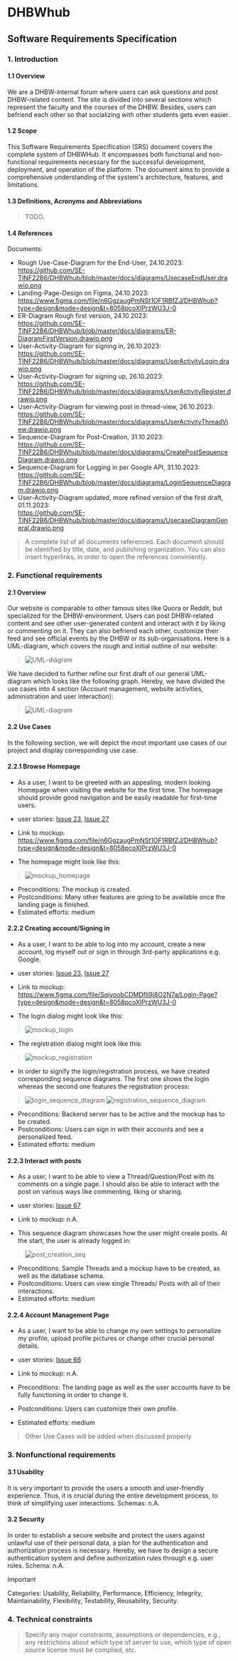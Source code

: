 # DHBWhub

## Software Requirements Specification

### 1. Introduction

#### 1.1 Overview
We are a DHBW-internal forum where users can ask questions and post DHBW-related content. The site is divided into several sections which represent the faculty and the courses of the DHBW. Besides, users can befriend each other so that socializing with other students gets even easier.

#### 1.2 Scope
This Software Requirements Specification (SRS) document covers the complete system of DHBWHub. It encompasses both functional and non-functional requirements necessary for the successful development, deployment, and operation of the platform. The document aims to provide a comprehensive understanding of the system's architecture, features, and limitations.

#### 1.3 Definitions, Acronyms and Abbreviations
> TODO.

#### 1.4 References
Documents:
- Rough Use-Case-Diagram for the End-User, 24.10.2023:\
  https://github.com/SE-TINF22B6/DHBWhub/blob/master/docs/diagrams/UsecaseEndUser.drawio.png
- Landing-Page-Design on Figma, 24.10.2023:\
  https://www.figma.com/file/n6GgzaugPmNSt1OF1RBfZJ/DHBWhub?type=design&mode=design&t=8058pcoXIPrzWU3J-0
- ER-Diagram Rough first version, 24.10.2023:\
  https://github.com/SE-TINF22B6/DHBWhub/blob/master/docs/diagrams/ER-DiagramFirstVersion.drawio.png
- User-Activity-Diagram for signing in, 26.10.2023:\
  https://github.com/SE-TINF22B6/DHBWhub/blob/master/docs/diagrams/UserActivityLogin.drawio.png
- User-Activity-Diagram for signing up, 26.10.2023:\
  https://github.com/SE-TINF22B6/DHBWhub/blob/master/docs/diagrams/UserActivityRegister.drawio.png
- User-Activity-Diagram for viewing post in thread-view, 26.10.2023:\
  https://github.com/SE-TINF22B6/DHBWhub/blob/master/docs/diagrams/UserActivityThreadView.drawio.png
- Sequence-Diagram for Post-Creation, 31.10.2023:\
  https://github.com/SE-TINF22B6/DHBWhub/blob/master/docs/diagrams/CreatePostSequenceDiagram.drawio.png
- Sequence-Diagram for Logging in per Google API, 31.10.2023:\
  https://github.com/SE-TINF22B6/DHBWhub/blob/master/docs/diagrams/LoginSequenceDiagram.drawio.png
- User-Activity-Diagram updated, more refined version of the first draft, 01.11.2023:\
  https://github.com/SE-TINF22B6/DHBWhub/blob/master/docs/diagrams/UsecaseDiagramGeneral.drawio.png 
>  A complete list of all documents referenced. Each document should be identified by title, date, and publishing organization. You can also insert hyperlinks, in order to open the references conviniently.

### 2. Functional requirements

#### 2.1 Overview 
Our website is comparable to other famous sites like Quora or Reddit, but specialized for the DHBW-environment. Users can post DHBW-related content and see other user-generated content and interact with it by liking or commenting on it. They can also befriend each other, customize their feed and see official events by the DHBW or its sub-organisations. Here is a UML-diagram, which covers the rough and initial outline of our website:

>![UML-diagram](https://github.com/SE-TINF22B6/DHBWhub/blob/master/docs/diagrams/UsecaseEndUser.drawio.png)
 
We have decided to further refine our first draft of our general UML-diagram which looks like the following graph. Hereby, we have divided the use cases into 4 section (Account management, website activities, administration and user interaction):

>![UML-diagram](https://github.com/SE-TINF22B6/DHBWhub/blob/master/docs/diagrams/UsecaseDiagramGeneral.drawio.png)

#### 2.2 Use Cases
In the following section, we will depict the most important use cases of our project and display corresponding use case.

#### 2.2.1 Browse Homepage
- As a user, I want to be greeted with an appealing, modern looking Homepage when visiting the website for the first time. The homepage should provide good navigation and be easily readable for first-time users.
  
- user stories: [Issue 23](https://github.com/SE-TINF22B6/DHBWhub/issues/23), [Issue 27](https://github.com/SE-TINF22B6/DHBWhub/issues/27)
- Link to mockup: https://www.figma.com/file/n6GgzaugPmNSt1OF1RBfZJ/DHBWhub?type=design&mode=design&t=8058pcoXIPrzWU3J-0

- The homepage might look like this:
>![mockup_homepage](https://github.com/SE-TINF22B6/DHBWhub/assets/122597204/eb86aedc-aa41-4968-8e17-cd5aa55987c2)

- Preconditions: The mockup is created.
- Postconditions: Many other features are going to be available once the landing page is finished.
- Estimated efforts: medium


#### 2.2.2 Creating account/Signing in
- As a user, I want to be able to log into my account, create a new account, log myself out or sign in through 3rd-party applications e.g. Google.
 
- user stories: [Issue 23](https://github.com/SE-TINF22B6/DHBWhub/issues/23), [Issue 27](https://github.com/SE-TINF22B6/DHBWhub/issues/27)
- Link to mockup: https://www.figma.com/file/SqiyoobCDMDfIl9j8O2N7a/Login-Page?type=design&mode=design&t=8058pcoXIPrzWU3J-0 

- The login dialog might look like this:
>![mockup_login](https://github.com/SE-TINF22B6/DHBWhub/assets/122597204/c32bd552-6000-46c5-9fed-cfa29703f367)
- The registration dialog might look like this:
>![mockup_registration](https://github.com/SE-TINF22B6/DHBWhub/assets/122597204/4837e5fa-7d30-46f1-937a-05aa39d16e9d)

- In order to signify the login/registration process, we have created corresponding sequence diagrams. The first one shows the login whereas the second one features the registration process:
>![login_sequence_diagram](https://github.com/SE-TINF22B6/DHBWhub/blob/master/docs/diagrams/UserActivityLogin.drawio.png)
>![registration_sequence_diagram](https://github.com/SE-TINF22B6/DHBWhub/blob/master/docs/diagrams/UserActivityRegister.drawio.png)

- Preconditions: Backend server has to be active and the mockup has to be created.
- Postconditions: Users can sign in with their accounts and see a personalized feed.
- Estimated efforts: medium

#### 2.2.3 Interact with posts
- As a user, I want to be able to view a Thread/Question/Post with its comments on a single page. I should also be able to interact with the post on various ways like commenting, liking or sharing. 

- user stories: [Issue 67](https://github.com/SE-TINF22B6/DHBWhub/issues/67)
- Link to mockup: n.A.

- This sequence diagram showcases how the user might create posts. At the start, the user is already logged in:
>![post_creation_seq](https://github.com/SE-TINF22B6/DHBWhub/blob/master/docs/diagrams/CreatePostSequenceDiagram.drawio.png)

- Preconditions: Sample Threads and a mockup have to be created, as well as the database schema.
- Postconditions: Users can view single Threads/ Posts with all of their interactions.
- Estimated efforts: medium

#### 2.2.4 Account Management Page
- As a user, I want to be able to change my own settings to personalize my profile, upload profile pictures or change other crucial personal details.

- user stories: [Issue 66](https://github.com/SE-TINF22B6/DHBWhub/issues/66)
- Link to mockup: n.A.

- Preconditions: The landing page as well as the user accounts have to be fully functioning in order to change it.
- Postconditions: Users can customize their own profile.
- Estimated efforts: medium
> Other Use Cases will be added when discussed properly

### 3. Nonfunctional requirements

#### 3.1 Usability
It is very important to provide the users a smooth and user-friendly experience. Thus, it is crucial during the entire development process, to think of simplifying user interactions.
Schemas: n.A.

#### 3.2 Security
In order to establish a secure website and protect the users against unlawful use of their personal data, a plan for the authentication and authorization process is necessary.
Hereby, we have to design a secure authentication system and define authorization rules through e.g. user roles.
Schema: n.A.

> [!IMPORTANT]  
> Categories: Usability, Reliability, Performance, Efficiency, Integrity, Maintainability, Flexibility, Testability, Reusability, Security.  

### 4. Technical constraints
> Specify any major constraints, assumptions or dependencies, e.g., any restrictions about which type of server to use, which type of open source license must be complied, etc. 
